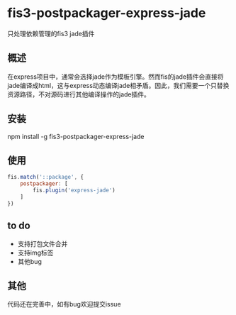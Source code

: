# fis3-postpackager-express-jade

只处理依赖管理的fis3 jade插件

## 概述

在express项目中，通常会选择jade作为模板引擎。然而fis的jade插件会直接将jade编译成html，这与express动态编译jade相矛盾。因此，我们需要一个只替换资源路径，不对源码进行其他编译操作的jade插件。


## 安装

npm install -g fis3-postpackager-express-jade

## 使用

```javascript
fis.match('::package', {
    postpackager: [
        fis.plugin('express-jade')
    ]
})
```

## to do

* 支持打包文件合并
* 支持img标签
* 其他bug

## 其他

代码还在完善中，如有bug欢迎提交issue